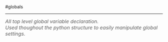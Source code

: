<body>
#globals
<hr width = 100%>
<font color = #5f5f5f size = 3pt>
<i>
All top level global variable declaration. <br>
Used thoughout the python structure to easily manipulate global settings. <br>
 <br>
</font>
</i>
